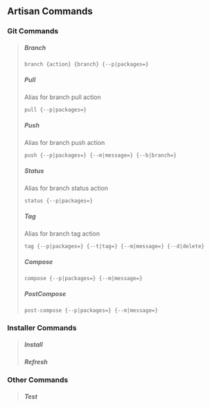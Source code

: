 ## Artisan Commands

### Git Commands

<blockquote>

##### Branch
`branch {action} {branch} {--p|packages=}`

##### Pull
Alias for branch pull action

`pull {--p|packages=}`

##### Push
Alias for branch push action

`push {--p|packages=} {--m|message=} {--b|branch=}`

##### Status
Alias for branch status action

`status {--p|packages=}`

##### Tag
Alias for branch tag action

`tag {--p|packages=} {--t|tag=} {--m|message=} {--d|delete}`

##### Compose
`compose {--p|packages=} {--m|message=}`

##### PostCompose
`post-compose {--p|packages=} {--m|message=}`

</blockquote>


### Installer Commands

<blockquote>

##### Install
##### Refresh

</blockquote>

### Other Commands

<blockquote>

##### Test

</blockquote>